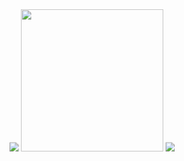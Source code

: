 <img src="https://64.media.tumblr.com/78e0c2a103967123c93acaa398aeee19/a4ef0d543375d24e-97/s540x810/57cb5538255d97e9186fe0adac4d3d5e4156feab.pnj"/>
<img src="https://file.garden/Zbx4VUke2GNux14b/ezgif-4-0009a3fbce%20(1).gif" width="250px" height="250px">
<img src="https://64.media.tumblr.com/78e0c2a103967123c93acaa398aeee19/a4ef0d543375d24e-97/s540x810/57cb5538255d97e9186fe0adac4d3d5e4156feab.pnj"/>
